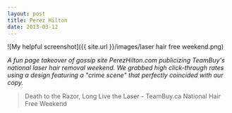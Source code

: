 ```yaml
---
layout: post
title: Perez Hilton  
date: 2013-03-12
---
```


![My helpful screenshot]({{ site.url }}/images/laser hair free weekend.png)

*A fun page takeover of gossip site PerezHilton.com publicizing TeamBuy's national laser hair removal weekend. We grabbed high click-through rates using a design featuring a "crime scene" that perfectly coincided with our copy.* 

> Death to the Razor, Long Live the Laser - TeamBuy.ca National Hair Free Weekend
